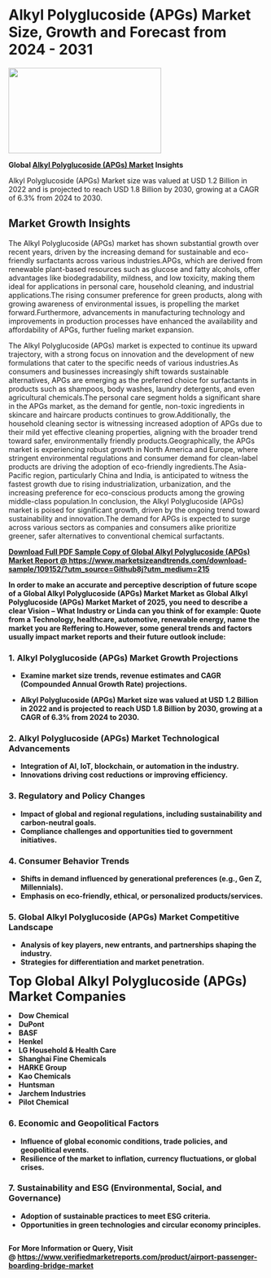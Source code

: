 <H1>Alkyl Polyglucoside (APGs) Market Size, Growth and Forecast from 2024 - 2031</H1><img class="aligncenter size-medium wp-image-584254" src="https://thirdeyenews.in/wp-content/uploads/2024/09/Global-Market-Research-300x168.jpeg" alt="" width="300" height="168" /><p><strong>Global&nbsp;<a href="https://www.marketsizeandtrends.com/download-sample/109152/?utm_source=Github8j?utm_medium=215">Alkyl Polyglucoside (APGs) Market</a> Insights</strong></p><p>Alkyl Polyglucoside (APGs) Market size was valued at USD 1.2 Billion in 2022 and is projected to reach USD 1.8 Billion by 2030, growing at a CAGR of 6.3% from 2024 to 2030.</p><p><h2>Market Growth Insights</h2> <p>The Alkyl Polyglucoside (APGs) market has shown substantial growth over recent years, driven by the increasing demand for sustainable and eco-friendly surfactants across various industries.APGs, which are derived from renewable plant-based resources such as glucose and fatty alcohols, offer advantages like biodegradability, mildness, and low toxicity, making them ideal for applications in personal care, household cleaning, and industrial applications.The rising consumer preference for green products, along with growing awareness of environmental issues, is propelling the market forward.Furthermore, advancements in manufacturing technology and improvements in production processes have enhanced the availability and affordability of APGs, further fueling market expansion.</p> <p><strong><a href="#"></a></strong></p> <p>The Alkyl Polyglucoside (APGs) market is expected to continue its upward trajectory, with a strong focus on innovation and the development of new formulations that cater to the specific needs of various industries.As consumers and businesses increasingly shift towards sustainable alternatives, APGs are emerging as the preferred choice for surfactants in products such as shampoos, body washes, laundry detergents, and even agricultural chemicals.The personal care segment holds a significant share in the APGs market, as the demand for gentle, non-toxic ingredients in skincare and haircare products continues to grow.Additionally, the household cleaning sector is witnessing increased adoption of APGs due to their mild yet effective cleaning properties, aligning with the broader trend toward safer, environmentally friendly products.Geographically, the APGs market is experiencing robust growth in North America and Europe, where stringent environmental regulations and consumer demand for clean-label products are driving the adoption of eco-friendly ingredients.The Asia-Pacific region, particularly China and India, is anticipated to witness the fastest growth due to rising industrialization, urbanization, and the increasing preference for eco-conscious products among the growing middle-class population.In conclusion, the Alkyl Polyglucoside (APGs) market is poised for significant growth, driven by the ongoing trend toward sustainability and innovation.The demand for APGs is expected to surge across various sectors as companies and consumers alike prioritize greener, safer alternatives to conventional chemical surfactants.<p><strong><a href="#"></p><p><span class=""><strong>Download Full PDF Sample Copy of Global Alkyl Polyglucoside (APGs) Market Report</strong> @ <a href="https://www.marketsizeandtrends.com/download-sample/109152/?utm_source=Github8j?utm_medium=215" target="_blank">https://www.marketsizeandtrends.com/download-sample/109152/?utm_source=Github8j?utm_medium=215</a></span></p><p>In order to make an accurate and perceptive description of future scope of a Global&nbsp;Alkyl Polyglucoside (APGs) Market Market as Global&nbsp;Alkyl Polyglucoside (APGs) Market Market of 2025, you need to describe a clear Vision &ndash; What Industry or Linda can you think of for example: Quote from a Technology, healthcare, automotive, renewable energy, name the market you are Reffering to.However, some general trends and factors usually impact market reports and their future outlook include:</p><h3>1.&nbsp;<strong>Alkyl Polyglucoside (APGs) Market Growth Projections</strong></h3><ul><li>Examine market size trends, revenue estimates and CAGR (Compounded Annual Growth Rate) projections.</li><li><p>Alkyl Polyglucoside (APGs) Market size was valued at USD 1.2 Billion in 2022 and is projected to reach USD 1.8 Billion by 2030, growing at a CAGR of 6.3% from 2024 to 2030.</p></li></ul><h3>2.&nbsp;<strong>Alkyl Polyglucoside (APGs) Market Technological Advancements</strong></h3><ul><li>Integration of AI, IoT, blockchain, or automation in the industry.</li><li>Innovations driving cost reductions or improving efficiency.</li></ul><h3>3.&nbsp;<strong>Regulatory and Policy Changes</strong></h3><ul><li>Impact of global and regional regulations, including sustainability and carbon-neutral goals.</li><li>Compliance challenges and opportunities tied to government initiatives.</li></ul><h3>4.&nbsp;<strong>Consumer Behavior Trends</strong></h3><ul><li>Shifts in demand influenced by generational preferences (e.g., Gen Z, Millennials).</li><li>Emphasis on eco-friendly, ethical, or personalized products/services.</li></ul><h3>5.&nbsp;<strong>Global Alkyl Polyglucoside (APGs) Market Competitive Landscape</strong></h3><ul><li>Analysis of key players, new entrants, and partnerships shaping the industry.</li><li>Strategies for differentiation and market penetration.</li></ul><p data-pm-slice="1 1 []"><span style="color: inherit; font-family: inherit; font-size: 25px;">Top Global Alkyl Polyglucoside (APGs) Market Companies</span></p><div class="" data-test-id=""><p><li>Dow Chemical</li><li> DuPont</li><li> BASF</li><li> Henkel</li><li> LG Household & Health Care</li><li> Shanghai Fine Chemicals</li><li> HARKE Group</li><li> Kao Chemicals</li><li> Huntsman</li><li> Jarchem Industries</li><li> Pilot Chemical</li></p></div><h3>6.&nbsp;<strong>Economic and Geopolitical Factors</strong></h3><ul><li>Influence of global economic conditions, trade policies, and geopolitical events.</li><li>Resilience of the market to inflation, currency fluctuations, or global crises.</li></ul><h3>7.&nbsp;<strong>Sustainability and ESG (Environmental, Social, and Governance)</strong></h3><ul><li>Adoption of sustainable practices to meet ESG criteria.</li><li>Opportunities in green technologies and circular economy principles.</li></ul><h2><strong style="font-size: 14px;">For More Information or Query, Visit @&nbsp;</strong><a style="background-color: #ffffff; font-size: 14px;" href="https://www.marketsizeandtrends.com/report/alkyl-polyglucoside-apgs-market/" target="_blank">https://www.verifiedmarketreports.com/product/airport-passenger-boarding-bridge-market</a></h2>